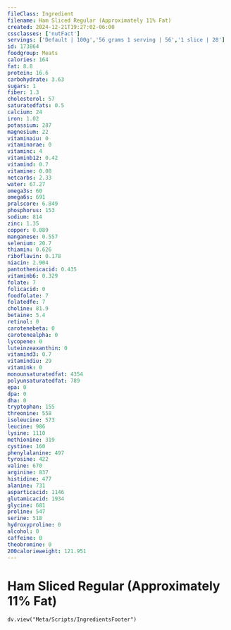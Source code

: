 ```yaml
---
fileClass: Ingredient
filename: Ham Sliced Regular (Approximately 11% Fat)
created: 2024-12-21T19:27:02-06:00
cssclasses: ['nutFact']
servings: ['Default | 100g','56 grams 1 serving | 56','1 slice | 28']
id: 173864
foodgroup: Meats
calories: 164
fat: 8.8
protein: 16.6
carbohydrate: 3.63
sugars: 1
fiber: 1.3
cholesterol: 57
saturatedfats: 0.5
calcium: 24
iron: 1.02
potassium: 287
magnesium: 22
vitaminaiu: 0
vitaminarae: 0
vitaminc: 4
vitaminb12: 0.42
vitamind: 0.7
vitamine: 0.08
netcarbs: 2.33
water: 67.27
omega3s: 60
omega6s: 691
pralscore: 6.849
phosphorus: 153
sodium: 814
zinc: 1.35
copper: 0.089
manganese: 0.557
selenium: 20.7
thiamin: 0.626
riboflavin: 0.178
niacin: 2.904
pantothenicacid: 0.435
vitaminb6: 0.329
folate: 7
folicacid: 0
foodfolate: 7
folatedfe: 7
choline: 81.9
betaine: 5.4
retinol: 0
carotenebeta: 0
carotenealpha: 0
lycopene: 0
luteinzeaxanthin: 0
vitamind3: 0.7
vitamindiu: 29
vitamink: 0
monounsaturatedfat: 4354
polyunsaturatedfat: 789
epa: 0
dpa: 0
dha: 0
tryptophan: 155
threonine: 558
isoleucine: 573
leucine: 986
lysine: 1110
methionine: 319
cystine: 160
phenylalanine: 497
tyrosine: 422
valine: 670
arginine: 837
histidine: 477
alanine: 731
asparticacid: 1146
glutamicacid: 1934
glycine: 681
proline: 547
serine: 518
hydroxyproline: 0
alcohol: 0
caffeine: 0
theobromine: 0
200calorieweight: 121.951
---
```


# Ham Sliced Regular (Approximately 11% Fat)

```dataviewjs
dv.view("Meta/Scripts/IngredientsFooter")
```